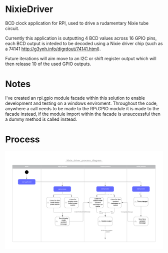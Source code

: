 # NixieDriver
BCD clock application for RPI, used to drive a rudamentary Nixie tube circuit.

Currently this application is outputting 4 BCD values across 16 GPIO pins, each BCD output is inteded to be decoded using a Nixie driver chip (such as a 74141 http://g3ynh.info/digrdout/74141.html).

Future iterations will aim move to an I2C or shift register output which will then release 10 of the used GPIO outputs.

# Notes
I've created an rpi.gpio module facade within this solution to enable development and testing on a windows enviroment. Throughout the code, anywhere a call needs to be made to the RPi.GPIO module it is made to the facade instead, if the module import within the facade is unsuccessful then a dummy method is called instead.

# Process

![Process flow](/Nixie_driver_process.png)
